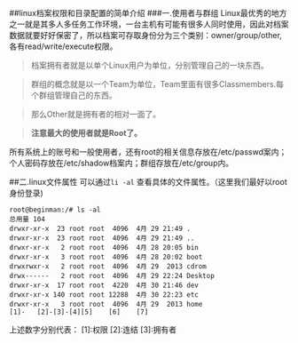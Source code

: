 ##linux档案权限和目录配置的简单介绍
###一.使用者与群组
Linux最优秀的地方之一就是其多人多任务工作环境，一台主机有可能有很多人同时使用，因此对档案数据就要好好保密了，所以档案可存取身份分为三个类别：owner/group/other,各有read/write/execute权限。

>档案拥有者就是以单个Linux用户为单位，分别管理自己的一块东西。

>群组的概念就是以一个Team为单位，Team里面有很多Classmembers.每个群组管理自己的东西。

>那么Other就是拥有者的相对一面了。

>**注意最大的使用者就是Root了。**

所有系统上的账号和一般使用者，还有root的相关信息存放在/etc/passwd案内；个人密码存放在/etc/shadow档案内；群组存放在/etc/group内。

##二.linux文件属性
可以通过`li -al` 查看具体的文件属性。（这里我们最好以root身份登录)

    root@beginman:/# ls -al
    总用量 104
    drwxr-xr-x  23 root root  4096  4月 29 21:49 .
    drwxr-xr-x  23 root root  4096  4月 29 21:49 ..
    drwxr-xr-x   2 root root  4096  4月 28 20:05 bin
    drwxr-xr-x   3 root root  4096  4月 28 20:02 boot
    drwxrwxr-x   2 root root  4096  4月 29  2013 cdrom
    drwx------   2 root root  4096  4月 29 22:24 Desktop
    drwxr-xr-x  17 root root  4220  4月 30 21:46 dev
    drwxr-xr-x 140 root root 12288  4月 30 22:23 etc
    drwxr-xr-x   3 root root  4096  4月 29  2013 home
    [1]-   [2]-[3]-[4][5]    [6]    [7]
    
 上述数字分别代表：
 [1]:权限
 [2]:连结
 [3]:拥有者 


